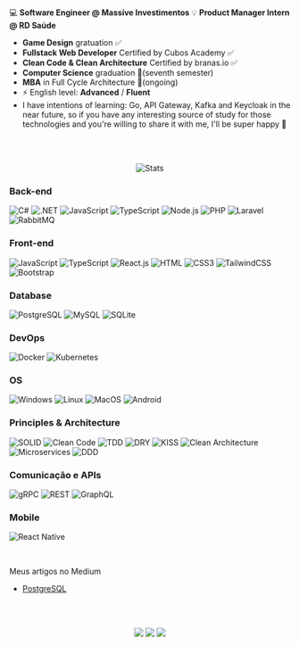 💻 **Software Engineer @ Massive Investimentos**
💡 **Product Manager Intern @ RD Saúde**
- **Game Design** gratuation ✅
- **Fullstack Web Developer** Certified by Cubos Academy ✅
- **Clean Code & Clean Architecture** Certified by branas.io ✅
- **Computer Science** graduation 🔁(seventh semester)
- **MBA** in Full Cycle Architecture 🔁(ongoing)
- ⚡ English level: **Advanced** / **Fluent**
- I have intentions of learning: Go, API Gateway, Kafka and Keycloak in the near future, so if you have any interesting source of study for those technologies and you're willing to share it with me, I'll be super happy 🤩

<br><br>

<div align="center">

![Stats](https://github-readme-stats.vercel.app/api/top-langs/?username=mikedpsm&layout=compact&langs_count=7&theme=dracula)

</div>


### Back-end
![C#](https://img.shields.io/badge/C%23-239120?style=flat-square&logo=c-sharp&logoColor=white)
![.NET](https://img.shields.io/badge/.NET-5C2D91?style=flat-square&logo=.net&logoColor=white)
![JavaScript](https://img.shields.io/badge/JavaScript-F7DF1E?style=flat-square&logo=javascript&logoColor=black)
![TypeScript](https://img.shields.io/badge/TypeScript-007ACC?style=flat-square&logo=typescript&logoColor=white)
![Node.js](https://img.shields.io/badge/Node.js-339933?style=flat-square&logo=node.js&logoColor=white)
![PHP](https://img.shields.io/badge/PHP-777BB4?style=flat-square&logo=php&logoColor=white)
![Laravel](https://img.shields.io/badge/Laravel-FF2D20?style=flat-square&logo=laravel&logoColor=white)
![RabbitMQ](https://img.shields.io/badge/RabbitMQ-FF6600?style=flat-square&logo=rabbitmq&logoColor=white)

### Front-end
![JavaScript](https://img.shields.io/badge/JavaScript-F7DF1E?style=flat-square&logo=javascript&logoColor=black)
![TypeScript](https://img.shields.io/badge/TypeScript-007ACC?style=flat-square&logo=typescript&logoColor=white)
![React.js](https://img.shields.io/badge/React.js-0081CB?style=flat-square&logo=react&logoColor=61DAFB)
![HTML](https://img.shields.io/badge/HTML5-E34F26?style=flat-square&logo=html5&logoColor=white)
![CSS3](https://img.shields.io/badge/CSS3-1572B6?style=flat-square&logo=css3&logoColor=white)
![TailwindCSS](https://img.shields.io/badge/Tailwind_CSS-38B2AC?style=flat-square&logo=tailwind-css&logoColor=white)
![Bootstrap](https://img.shields.io/badge/Bootstrap-563D7C?style=flat-square&logo=bootstrap&logoColor=white)

### Database
![PostgreSQL](https://img.shields.io/badge/PostgreSQL-4169E1?style=flat-square&logo=postgresql&logoColor=white)
![MySQL](https://img.shields.io/badge/MySQL-005C84?style=flat-square&logo=mysql&logoColor=white)
![SQLite](https://img.shields.io/badge/SQLite-07405E?style=flat-square&logo=sqlite&logoColor=white)

### DevOps
![Docker](https://img.shields.io/badge/Docker-0CC1F3?style=flat-square&logo=docker&logoColor=white)
![Kubernetes](https://img.shields.io/badge/Kubernetes-326CE5?style=flat-square&logo=kubernetes&logoColor=white)

### OS
![Windows](https://img.shields.io/badge/Windows-0078D4?style=flat-square&logo=windows&logoColor=white)
![Linux](https://img.shields.io/badge/Linux-FCC624?style=flat-square&logo=linux&logoColor=white)
![MacOS](https://img.shields.io/badge/MacOS-0076BE?style=flat-square&logo=apple&logoColor=white)
![Android](https://img.shields.io/badge/Android-3DDC84?style=flat-square&logo=android&logoColor=white)

### Principles & Architecture
![SOLID](https://img.shields.io/badge/SOLID-000000?style=flat-square&logo=solid&logoColor=white)
![Clean Code](https://img.shields.io/badge/Clean_Code-000000?style=flat-square&logo=clean-code&logoColor=white)
![TDD](https://img.shields.io/badge/TDD-000000?style=flat-square&logo=tdd&logoColor=white)
![DRY](https://img.shields.io/badge/DRY-000000?style=flat-square&logo=dry&logoColor=white)
![KISS](https://img.shields.io/badge/KISS-000000?style=flat-square&logo=kiss&logoColor=white)
![Clean Architecture](https://img.shields.io/badge/Clean_Architecture-000000?style=flat-square&logo=clean-architecture&logoColor=white)
![Microservices](https://img.shields.io/badge/Microservices-000000?style=flat-square&logo=microservices&logoColor=white)
![DDD](https://img.shields.io/badge/DDD-000000?style=flat-square&logo=ddd&logoColor=white)

### Comunicação e APIs
![gRPC](https://img.shields.io/badge/gRPC-000000?style=flat-square&logo=grpc&logoColor=white)
![REST](https://img.shields.io/badge/REST-000000?style=flat-square&logo=rest&logoColor=white)
![GraphQL](https://img.shields.io/badge/GraphQL-E10098?style=flat-square&logo=graphql&logoColor=white)

### Mobile
![React Native](https://img.shields.io/badge/React_Native-20232A?style=flat-square&logo=react&logoColor=61DAFB)

<br>

Meus artigos no Medium <br>
  - [PostgreSQL](https://medium.com/@mikedpsm/criando-um-banco-de-dados-com-postgresql-em-ambiente-linux-wsl-ubuntu-fbbe8c24ef77)

<br><br>

<div align="center"> 
  <a href = "https://medium.com/@mikedpsm"><img src="https://img.shields.io/badge/Medium-12100E?style=for-the-badge&logo=medium&logoColor=white" target="_blank"></a>
  <a href = "mailto:maicondpsm@gmail.com"><img src="https://img.shields.io/badge/-Gmail-%23333?style=for-the-badge&logo=gmail&logoColor=white" target="_blank"></a>
  <a href="https://www.linkedin.com/in/mikedpsm" target="_blank"><img src="https://img.shields.io/badge/-LinkedIn-%230077B5?style=for-the-badge&logo=linkedin&logoColor=white" target="_blank"></a> 
</div>
